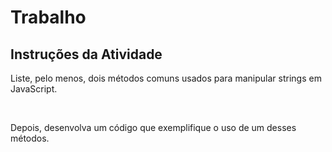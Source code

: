 # Trabalho

## Instruções da Atividade

Liste, pelo menos, dois métodos comuns usados para manipular strings em JavaScript.

<br>

Depois, desenvolva um código que exemplifique o uso de um desses métodos.

